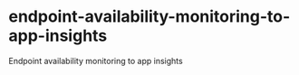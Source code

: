 # endpoint-availability-monitoring-to-app-insights
Endpoint availability monitoring to app insights
